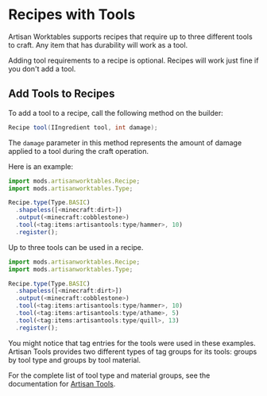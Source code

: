 # Recipes with Tools

Artisan Worktables supports recipes that require up to three different tools to craft. Any item that has durability will work as a tool.

Adding tool requirements to a recipe is optional. Recipes will work just fine if you don't add a tool.

## Add Tools to Recipes

To add a tool to a recipe, call the following method on the builder:

```java
Recipe tool(IIngredient tool, int damage);
```

The `damage` parameter in this method represents the amount of damage applied to a tool during the craft operation.

Here is an example:

```js
import mods.artisanworktables.Recipe;
import mods.artisanworktables.Type;

Recipe.type(Type.BASIC)
  .shapeless([<minecraft:dirt>])
  .output(<minecraft:cobblestone>)
  .tool(<tag:items:artisantools:type/hammer>, 10)
  .register();
```

Up to three tools can be used in a recipe.

```js
import mods.artisanworktables.Recipe;
import mods.artisanworktables.Type;

Recipe.type(Type.BASIC)
  .shapeless([<minecraft:dirt>])
  .output(<minecraft:cobblestone>)
  .tool(<tag:items:artisantools:type/hammer>, 10)
  .tool(<tag:items:artisantools:type/athame>, 5)
  .tool(<tag:items:artisantools:type/quill>, 13)
  .register();
```

You might notice that tag entries for the tools were used in these examples. Artisan Tools provides two different types of tag groups for its tools: groups by tool type and groups by tool material.

For the complete list of tool type and material groups, see the documentation for [Artisan Tools](https://www.curseforge.com/minecraft/mc-mods/artisan-tools-1-16).